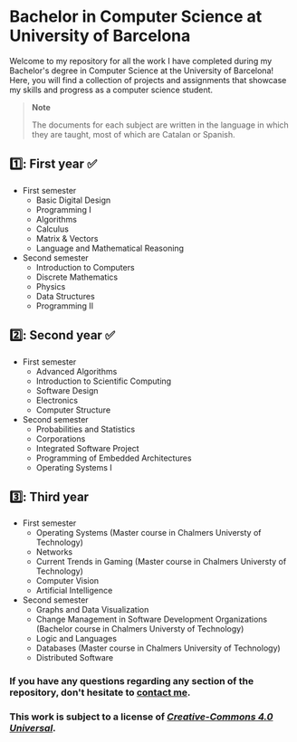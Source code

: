 # Bachelor in Computer Science at University of Barcelona

Welcome to my repository for all the work I have completed during my Bachelor's degree in Computer Science at the University of Barcelona! Here, you will find a collection of projects and assignments that showcase my skills and progress as a computer science student.

> **Note**
> 
>The documents for each subject are written in the language in which they are taught, most of which are Catalan or Spanish.

1️⃣: First year ✅
---
- First semester
  - Basic Digital Design
  - Programming I
  - Algorithms
  - Calculus
  - Matrix & Vectors
  - Language and Mathematical Reasoning
- Second semester
  - Introduction to Computers
  - Discrete Mathematics
  - Physics
  - Data Structures
  - Programming II

2️⃣: Second year ✅
---
- First semester
  - Advanced Algorithms
  - Introduction to Scientific Computing
  - Software Design
  - Electronics
  - Computer Structure
- Second semester
  - Probabilities and Statistics
  - Corporations
  - Integrated Software Project
  - Programming of Embedded Architectures
  - Operating Systems I
  
3️⃣: Third year
---
- First semester
  - Operating Systems (Master course in Chalmers Universty of Technology)
  - Networks
  - Current Trends in Gaming (Master course in Chalmers Universty of Technology)
  - Computer Vision
  - Artificial Intelligence
- Second semester
  - Graphs and Data Visualization
  - Change Management in Software Development Organizations (Bachelor course in Chalmers Universty of Technology)
  - Logic and Languages
  - Databases (Master course in Chalmers University of Technology)
  - Distributed Software


### If you have any questions regarding any section of the repository, don't hesitate to [contact me](noahmv59@gmail.com).

### This work is subject to a license of [*Creative-Commons 4.0 Universal*](https://creativecommons.org/licenses/by-nc-nd/4.0/deed.ca).
